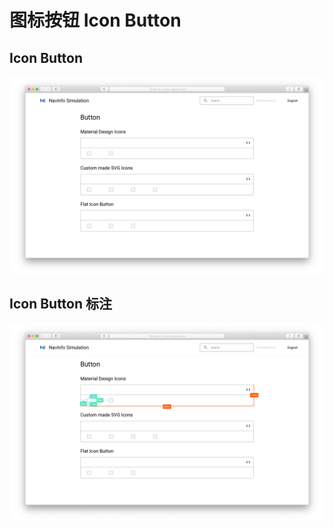 # 图标按钮 Icon Button

## Icon Button

![UI Framework Button-Icon Button](../../../imgs/ns_ui_framework/components/button/icon_button.png)

## Icon Button 标注

![UI Framework Button-Icon Button Measure](../../../imgs/ns_ui_framework_measure/components/button/icon_button.png)